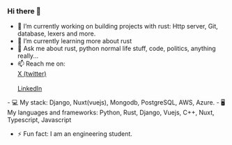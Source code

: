 ### Hi there 👋

- 🔭 I’m currently working on building projects with rust: Http server, Git, database, lexers and more.
- 🌱 I’m currently learning more about rust
- 💬 Ask me about rust, python normal life stuff, code, politics, anything really...
- 📫 Reach me on: <div style="display:grid"> 
  <a href="https://x.com/marvellous_n_"> X (twitter)</a> <br>
  <a href="https://www.linkedin.com/in/marvellous-nwachukwu-64b26827a"> LinkedIn </a> 
<div>
- 💻 My stack: Django, Nuxt(vuejs), Mongodb, PostgreSQL, AWS, Azure.
- 🖥️ My languages and frameworks: Python, Rust, Django, Vuejs, C++, Nuxt, Typescript, Javascript 

- ⚡ Fun fact: I am an engineering student.

